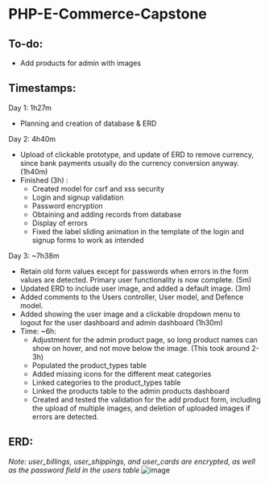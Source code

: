 # PHP-E-Commerce-Capstone
## To-do:
  - Add products for admin with images
  
## Timestamps:
Day 1: 1h27m
  - Planning and creation of database & ERD

Day 2: 4h40m
  - Upload of clickable prototype, and update of ERD to remove currency, since bank payments usually do the currency conversion anyway. (1h40m)
  - Finished (3h) :
    - Created model for csrf and xss security
    - Login and signup validation
    - Password encryption
    - Obtaining and adding records from database
    - Display of errors
    - Fixed the label sliding animation in the template of the login and signup forms to work as intended

Day 3: ~7h38m
  - Retain old form values except for passwords when errors in the form values are detected. Primary user functionality is now complete. (5m)
  - Updated ERD to include user image, and added a default image. (3m)
  - Added comments to the Users controller, User model, and Defence model.
  - Added showing the user image and a clickable dropdown menu to logout for the user dashboard and admin dashboard (1h30m)
  - Time: ~6h:
    - Adjustment for the admin product page, so long product names can show on hover, and not move below the image. (This took around 2-3h)
    - Populated the product_types table
    - Added missing icons for the different meat categories
    - Linked categories to the product_types table
    - Linked the products table to the admin products dashboard
    - Created and tested the validation for the add product form, including the upload of multiple images, and deletion of uploaded images if errors are detected.
## ERD:

*Note: user_billings, user_shippings, and user_cards are encrypted, as well as the password field in the users table*
![image](https://github.com/JuddKarloCarreon/PHP-E-Commerce-Capstone/assets/156634638/7d60a6a5-ed88-4c6a-b165-ffd5480c2366)

